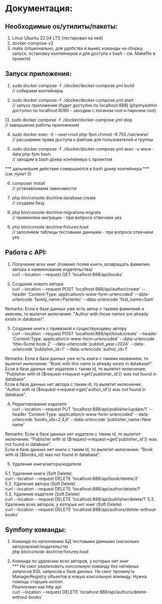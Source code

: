# Документация:

## Необходимые os/утилиты/пакеты:
1. Linux Ubuntu 22.04 LTS (тестировал на ней)
2. docker-compose-v2
3. make (опционально, для удобства я вынес команды на сборку, запуск, остановку контейнеров и для доступа к bash - см. Makefile в проекте)

## Запуск приложения:
1. sudo docker compose -f ./docker/docker-compose.yml build  
// собираем контейнеры

2. sudo docker compose -f ./docker/docker-compose.yml start  
// запуск приложения (будет доступно по localhost:888) (phpmyadmin доступно по localhost:8090 - заходим с логином root и паролем root)

(3. sudo docker compose -f ./docker/docker-compose.yml stop  
// завершение работы приложения)

4. sudo docker exec -it --user=root php-fpm chmod -R 755 /var/www/  
// расширяем права доступа к файлам для пользователей и группы

5. sudo docker compose -f ./docker/docker-compose.yml exec -u www-data php-fpm bash  
// заходим в bash докер контейнера с проектом

*** дальнейшие действия совершаются в bash докер контейнера ***  (см. пункт 5)  
  
6. composer install  
// устанавливаем зависимости 

7. php bin/console doctrine:database:create  
// создаем базу

8. php bin/console doctrine:migrations:migrate  
// применяем миграции - при вопросе отвечаем yes

9. php bin/console doctrine:fixtures:load  
// заполняем таблицы тестовыми данными - при вопросе отвечаем yes

## Работа с API:
1. Получение всех книг (помимо полей книги, возвращать фамилию автора и наименование издательства)  
   curl --location --request GET 'localhost:888/api/books'

2. Создание нового автора  
   curl --location --request POST 'localhost:888/api/author/create' --header 'Content-Type: application/x-www-form-urlencoded' --data-urlencode 'family_name=Pavlenko' --data-urlencode 'first_name=Sam'

Remarks: Если в базе данных уже есть автор с такими фамилией и именем, то вылетит иключение: "Author with those names are already exists in database!".

3. Создание книги с привязкой к существующему автору  
   curl --location --request POST 'localhost:888/api/book/create' --header 'Content-Type: application/x-www-form-urlencoded' --data-urlencode 'title=Some book 2' --data-urlencode 'publish_year=2024' --data-urlencode 'publisher_id=1' --data-urlencode 'author_id=1'

Remarks: Если в базе данных уже есть книга с такими названием, то вылетит иключение: "Book with this name is already exists in database!".  
         Если в базе данных нет издателя с таким id, то вылетит иключение: "Publisher with id {$request->request->get('publisher_id')} was not found in database".  
         Если в базе данных нет автора с таким id, то вылетит иключение: "Author with id {$request->request->get('author_id')} was not found in database".

4. Редактирование издателя  
   curl --location --request PUT 'localhost:888/api/publisher/update/1' --header 'Content-Type: application/x-www-form-urlencoded' --data-urlencode 'books_ids=2,4,6' --data-urlencode 'publisher_name=New name'

Remarks: Если в базе данных нет издателя с таким id, то вылетит иключение: "Publisher with id {$request->request->get('publisher_id')} was not found in database".  
         Если в базе данных нет книги с таким id, то вылетит иключение: "Book with id {$books_id} was not found in database".

5. Удаление книги/автора/издателя  

5.1. Удаление книги (Soft Delete)  
   curl --location --request DELETE 'localhost:888/api/book/delete/2'  
5.2. Удаление автора (Soft Delete)  
   curl --location --request DELETE 'localhost:888/api/author/delete/1'  
5.3. Удаление издателя (Soft Delete)  
   curl --location --request DELETE 'localhost:888/api/publisher/delete/1'
5.3. Удаление всех авторов, у которых нет книг (Soft Delete)  
curl --location --request DELETE 'localhost:888/api/authors/delete-without-books'

## Symfony команды:
1. Команда по наполнению БД тестовыми данными (несколько авторов/книг/издательств)  
   php bin/console doctrine:fixtures:load

2. Команда по удалению всех авторов, у которых нет книг  
*** Не смог реализовать консольную команду без нативных запросов SQL запросов к базе данных. Не смог прокинуть ManagerRegistry объектов в новую консольную команду. Нужна помощь старших коллег.  
   Реализовал как http api:  
   curl --location --request DELETE 'localhost:888/api/authors/delete-without-books'